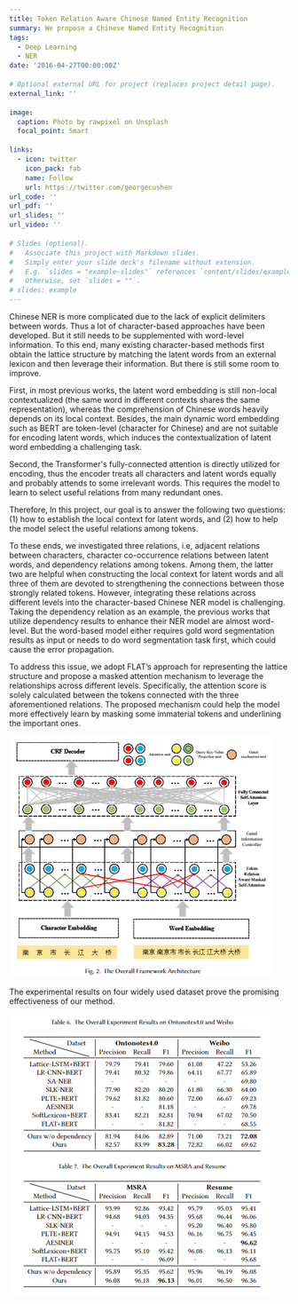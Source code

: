 ```yaml
---
title: Token Relation Aware Chinese Named Entity Recognition
summary: We propose a Chinese Named Entity Recognition 
tags:
  - Deep Learning
  - NER
date: '2016-04-27T00:00:00Z'

# Optional external URL for project (replaces project detail page).
external_link: ''

image:
  caption: Photo by rawpixel on Unsplash
  focal_point: Smart

links:
  - icon: twitter
    icon_pack: fab
    name: Follow
    url: https://twitter.com/georgecushen
url_code: ''
url_pdf: ''
url_slides: ''
url_video: ''

# Slides (optional).
#   Associate this project with Markdown slides.
#   Simply enter your slide deck's filename without extension.
#   E.g. `slides = "example-slides"` references `content/slides/example-slides.md`.
#   Otherwise, set `slides = ""`.
# slides: example
---
```


Chinese NER is more complicated due to the lack of explicit delimiters between words. Thus a lot of character-based approaches have been developed. But it still needs to be supplemented with word-level information. To this end, many existing character-based methods first obtain the lattice structure by matching the latent words from an external lexicon and then leverage their information. But there is still some room to improve. 

First, in most previous works, the latent word embedding is still non-local contextualized (the same word in different contexts shares the same representation), whereas the comprehension of Chinese words heavily depends on its local context.  Besides, the main dynamic word embedding such as BERT are token-level (character for Chinese) and are not suitable for encoding latent words, which induces the contextualization of latent word embedding a challenging task. 

Second, the Transformer's fully-connected attention is directly utilized for encoding, thus the encoder treats all characters and latent words equally and probably attends to some irrelevant words. This requires the model to learn to select useful relations from many redundant ones.

Therefore, In this project, our goal is to answer the following two questions: (1) how to establish the local context for latent words, and (2) how to help the model select the useful relations among tokens. 

To these ends, we investigated three relations, i.e, adjacent relations between characters, character co-occurrence relations between latent words, and dependency relations among tokens. Among them, the latter two are helpful when constructing the local context for latent words and all three of them are devoted to strengthening the connections between those strongly related tokens. However, integrating these relations across different levels into the character-based Chinese NER model is challenging. Taking the dependency relation as an example, the previous works that utilize dependency results to enhance their NER model are almost word-level. But the word-based model either requires gold word segmentation results as input or needs to do word segmentation task first, which could cause the error propagation. 

To address this issue, we adopt FLAT’s approach for representing the lattice structure and propose a masked attention mechanism to leverage the relationships across different levels. Specifically, the attention score is solely calculated between the tokens connected with the three aforementioned relations. The proposed mechanism could help the model more effectively learn by masking some immaterial tokens and underlining the important ones.

![Model Framework](model.png)

The experimental results on four widely used dataset prove the promising effectiveness of our method.

![Experimental Results](results.png)

